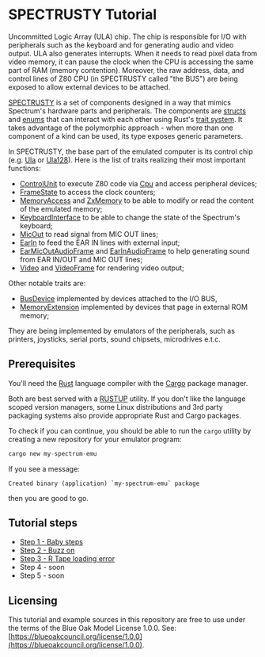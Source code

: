 SPECTRUSTY Tutorial
===================

Uncommitted Logic Array (ULA) chip. The chip is responsible for I/O with peripherals such as the keyboard and for generating audio and video output. ULA also generates interrupts. When it needs to read pixel data from video memory, it can pause the clock when the CPU is accessing the same part of RAM (memory contention). Moreover, the raw address, data, and control lines of Z80 CPU (in SPECTRUSTY called "the BUS") are being exposed to allow external devices to be attached.

[SPECTRUSTY] is a set of components designed in a way that mimics Spectrum's hardware parts and peripherals.
The components are [structs] and [enums] that can interact with each other using Rust's [trait system]. It takes advantage of the polymorphic approach - when more than one component of a kind can be used, its type exposes generic parameters.

In SPECTRUSTY, the base part of the emulated computer is its control chip (e.g. [Ula] or [Ula128]).
Here is the list of traits realizing their most important functions:

- [ControlUnit] to execute Z80 code via [Cpu] and access peripheral devices;
- [FrameState] to access the clock counters;
- [MemoryAccess] and [ZxMemory] to be able to modify or read the content of the emulated memory;
- [KeyboardInterface] to be able to change the state of the Spectrum's keyboard;
- [MicOut] to read signal from MIC OUT lines;
- [EarIn] to feed the EAR IN lines with external input;
- [EarMicOutAudioFrame] and [EarInAudioFrame] to help generating sound from EAR IN/OUT and MIC OUT lines;
- [Video] and [VideoFrame] for rendering video output;

Other notable traits are:

- [BusDevice] implemented by devices attached to the I/O BUS,
- [MemoryExtension] implemented by devices that page in external ROM memory;

They are being implemented by emulators of the peripherals, such as printers, joysticks, serial ports, sound
chipsets, microdrives e.t.c.


Prerequisites
-------------

You'll need the [Rust] language compiler with the [Cargo] package manager.

Both are best served with a [RUSTUP] utility. If you don't like the language scoped version managers, some Linux distributions and 3rd party packaging systems also provide appropriate Rust and Cargo packages.

To check if you can continue, you should be able to run the `cargo` utility by creating a new repository for your emulator program:

```rust
cargo new my-spectrum-emu
```

If you see a message:

```
Created binary (application) `my-spectrum-emu` package
```

then you are good to go.


Tutorial steps
--------------

* [Step 1 - Baby steps](step1.md)
* [Step 2 - Buzz on](step2.md)
* [Step 3 - R Tape loading error](step3.md)
* Step 4 - soon
* Step 5 - soon


Licensing
---------

This tutorial and example sources in this repository are free to use under the terms of the Blue Oak Model License 1.0.0.
See: [https://blueoakcouncil.org/license/1.0.0](https://blueoakcouncil.org/license/1.0.0).

<script>var clicky_site_ids = clicky_site_ids || []; clicky_site_ids.push(101270192);</script>
<script async src="//static.getclicky.com/js"></script>

[SPECTRUSTY]: https://royaltm.github.io/spectrusty/
[tutorial]: https://royaltm.github.io/spectrusty-tutorial/
[Rust]: https://www.rust-lang.org/
[Cargo]: https://crates.io/
[RUSTUP]: https://www.rust-lang.org/learn/get-started#installing-rust
[trait system]: https://doc.rust-lang.org/book/ch19-03-advanced-traits.html
[structs]: https://doc.rust-lang.org/book/ch05-01-defining-structs.html
[enums]: https://doc.rust-lang.org/book/ch06-01-defining-an-enum.html
[Ula]: https://docs.rs/spectrusty/*/spectrusty/chip/ula/struct.Ula.html
[Cpu]: https://docs.rs/z80emu/*/z80emu/trait.Cpu.html
[BusDevice]: https://docs.rs/spectrusty/*/spectrusty/bus/trait.BusDevice.html
[ControlUnit]: https://docs.rs/spectrusty/*/spectrusty/chip/trait.ControlUnit.html
[EarIn]: https://docs.rs/spectrusty/*/spectrusty/chip/trait.EarIn.html
[EarMicOutAudioFrame]: https://docs.rs/spectrusty/*/spectrusty/audio/trait.EarMicOutAudioFrame.html
[EarInAudioFrame]: https://docs.rs/spectrusty/*/spectrusty/audio/trait.EarInAudioFrame.html
[FrameState]: https://docs.rs/spectrusty/*/spectrusty/chip/trait.FrameState.html
[KeyboardInterface]: https://docs.rs/spectrusty/*/spectrusty/peripherals/trait.KeyboardInterface.html
[MemoryAccess]: https://docs.rs/spectrusty/*/spectrusty/chip/trait.MemoryAccess.html
[MemoryExtension]: https://docs.rs/spectrusty/*/spectrusty/memory/trait.MemoryExtension.html
[MicOut]: https://docs.rs/spectrusty/*/spectrusty/chip/trait.MicOut.html
[Ula128]: https://docs.rs/spectrusty/*/spectrusty/chip/ula128/struct.Ula128.html
[Ula]: https://docs.rs/spectrusty/*/spectrusty/chip/ula/struct.Ula.html
[Video]: https://docs.rs/spectrusty/*/spectrusty/video/trait.Video.html
[VideoFrame]: https://docs.rs/spectrusty/*/spectrusty/video/trait.VideoFrame.html
[ZxMemory]: https://docs.rs/spectrusty/*/spectrusty/memory/trait.ZxMemory.html